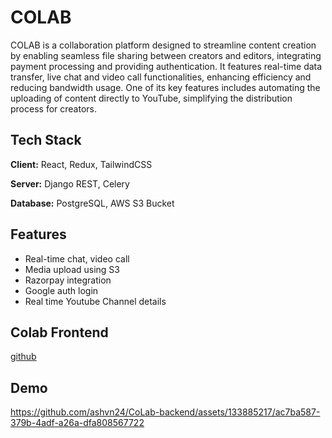 
# COLAB

COLAB is a collaboration platform designed to streamline content creation by enabling seamless file sharing between
creators and editors, integrating payment processing and providing authentication. It features real-time data transfer, live
chat and video call functionalities, enhancing efficiency and reducing bandwidth usage. One of its key features includes
automating the uploading of content directly to YouTube, simplifying the distribution process for creators.


## Tech Stack

**Client:** React, Redux, TailwindCSS

**Server:** Django REST, Celery

**Database:** PostgreSQL, AWS S3 Bucket


## Features

- Real-time chat, video call
- Media upload using S3
- Razorpay integration
- Google auth login
- Real time Youtube Channel details 


## Colab Frontend

[github](https://github.com/ashvn24/CoLab--Frontend.git)


## Demo

https://github.com/ashvn24/CoLab-backend/assets/133885217/ac7ba587-379b-4adf-a26a-dfa808567722


